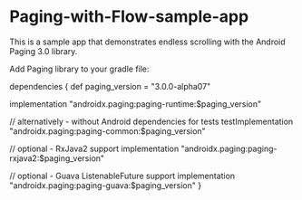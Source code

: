 # Paging-with-Flow-sample-app
This is a sample app that demonstrates endless scrolling with the Android Paging 3.0 library.

Add Paging library to your gradle file:

dependencies {
  def paging_version = "3.0.0-alpha07"

  implementation "androidx.paging:paging-runtime:$paging_version"

  // alternatively - without Android dependencies for tests
  testImplementation "androidx.paging:paging-common:$paging_version"

  // optional - RxJava2 support
  implementation "androidx.paging:paging-rxjava2:$paging_version"

  // optional - Guava ListenableFuture support
  implementation "androidx.paging:paging-guava:$paging_version"
}
